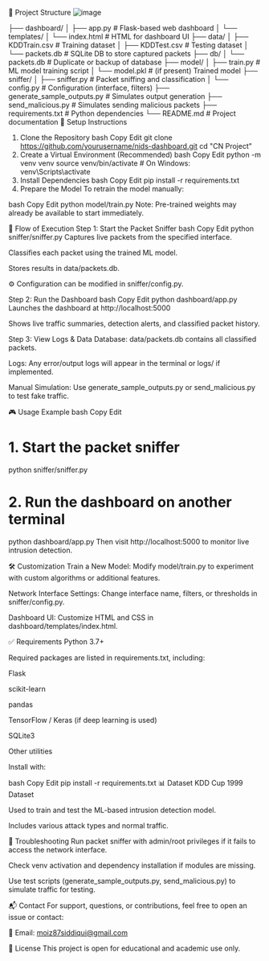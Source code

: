 📁 Project Structure
![image](https://github.com/user-attachments/assets/fe6e4954-df50-47ce-8284-68190d2adbcf)

├── dashboard/
│   ├── app.py                 # Flask-based web dashboard
│   └── templates/
│       └── index.html         # HTML for dashboard UI
├── data/
│   ├── KDDTrain.csv           # Training dataset
│   ├── KDDTest.csv            # Testing dataset
│   └── packets.db             # SQLite DB to store captured packets
├── db/
│   └── packets.db             # Duplicate or backup of database
├── model/
│   ├── train.py               # ML model training script
│   └── model.pkl              # (if present) Trained model
├── sniffer/
│   ├── sniffer.py             # Packet sniffing and classification
│   └── config.py              # Configuration (interface, filters)
├── generate_sample_outputs.py # Simulates output generation
├── send_malicious.py          # Simulates sending malicious packets
├── requirements.txt           # Python dependencies
└── README.md                  # Project documentation
🚀 Setup Instructions
1. Clone the Repository
bash
Copy
Edit
git clone https://github.com/yourusername/nids-dashboard.git
cd "CN Project"
2. Create a Virtual Environment (Recommended)
bash
Copy
Edit
python -m venv venv
source venv/bin/activate  # On Windows: venv\Scripts\activate
3. Install Dependencies
bash
Copy
Edit
pip install -r requirements.txt
4. Prepare the Model
To retrain the model manually:

bash
Copy
Edit
python model/train.py
Note: Pre-trained weights may already be available to start immediately.

🔁 Flow of Execution
Step 1: Start the Packet Sniffer
bash
Copy
Edit
python sniffer/sniffer.py
Captures live packets from the specified interface.

Classifies each packet using the trained ML model.

Stores results in data/packets.db.

⚙️ Configuration can be modified in sniffer/config.py.

Step 2: Run the Dashboard
bash
Copy
Edit
python dashboard/app.py
Launches the dashboard at http://localhost:5000

Shows live traffic summaries, detection alerts, and classified packet history.

Step 3: View Logs & Data
Database: data/packets.db contains all classified packets.

Logs: Any error/output logs will appear in the terminal or logs/ if implemented.

Manual Simulation: Use generate_sample_outputs.py or send_malicious.py to test fake traffic.

🎮 Usage Example
bash
Copy
Edit
# 1. Start the packet sniffer
python sniffer/sniffer.py

# 2. Run the dashboard on another terminal
python dashboard/app.py
Then visit http://localhost:5000 to monitor live intrusion detection.

🛠️ Customization
Train a New Model:
Modify model/train.py to experiment with custom algorithms or additional features.

Network Interface Settings:
Change interface name, filters, or thresholds in sniffer/config.py.

Dashboard UI:
Customize HTML and CSS in dashboard/templates/index.html.

✅ Requirements
Python 3.7+

Required packages are listed in requirements.txt, including:

Flask

scikit-learn

pandas

TensorFlow / Keras (if deep learning is used)

SQLite3

Other utilities

Install with:

bash
Copy
Edit
pip install -r requirements.txt
📊 Dataset
KDD Cup 1999 Dataset

Used to train and test the ML-based intrusion detection model.

Includes various attack types and normal traffic.

🧩 Troubleshooting
Run packet sniffer with admin/root privileges if it fails to access the network interface.

Check venv activation and dependency installation if modules are missing.

Use test scripts (generate_sample_outputs.py, send_malicious.py) to simulate traffic for testing.

📬 Contact
For support, questions, or contributions, feel free to open an issue or contact:

📧 Email: moiz87siddiqui@gmail.com

📝 License
This project is open for educational and academic use only.

